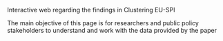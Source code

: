 Interactive web regarding the findings in Clustering EU-SPI

The main objective of this page is for researchers and public policy stakeholders to understand and work with the data provided by the paper